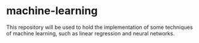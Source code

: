 # machine-learning
This repository will be used to hold the implementation of some techniques of machine learning, such as linear regression and neural networks.
